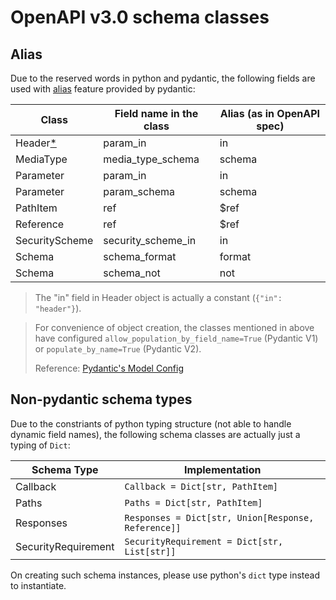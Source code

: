 # OpenAPI v3.0 schema classes

## Alias

Due to the reserved words in python and pydantic,
the following fields are used with [alias](https://pydantic-docs.helpmanual.io/usage/schema/#field-customisation) feature provided by pydantic:

| Class                        | Field name in the class | Alias (as in OpenAPI spec) |
| ---------------------------- | ----------------------- | -------------------------- |
| Header[\*](#header_param_in) | param_in                | in                         |
| MediaType                    | media_type_schema       | schema                     |
| Parameter                    | param_in                | in                         |
| Parameter                    | param_schema            | schema                     |
| PathItem                     | ref                     | $ref                       |
| Reference                    | ref                     | $ref                       |
| SecurityScheme               | security_scheme_in      | in                         |
| Schema                       | schema_format           | format                     |
| Schema                       | schema_not              | not                        |

> <a name="header_param_in"></a>The "in" field in Header object is actually a constant (`{"in": "header"}`).

> For convenience of object creation, the classes mentioned in above
> have configured `allow_population_by_field_name=True` (Pydantic V1) or `populate_by_name=True` (Pydantic V2).
>
> Reference: [Pydantic's Model Config](https://pydantic-docs.helpmanual.io/usage/model_config/)

## Non-pydantic schema types

Due to the constriants of python typing structure (not able to handle dynamic field names),
the following schema classes are actually just a typing of `Dict`:

| Schema Type         | Implementation                                      |
| ------------------- | --------------------------------------------------- |
| Callback            | `Callback = Dict[str, PathItem]`                    |
| Paths               | `Paths = Dict[str, PathItem]`                       |
| Responses           | `Responses = Dict[str, Union[Response, Reference]]` |
| SecurityRequirement | `SecurityRequirement = Dict[str, List[str]]`        |

On creating such schema instances, please use python's `dict` type instead to instantiate.
